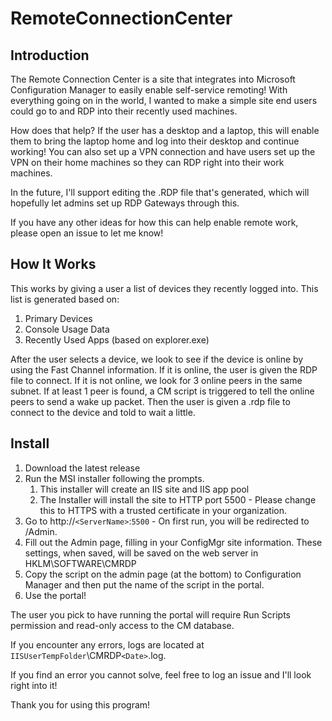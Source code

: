 # RemoteConnectionCenter

## Introduction

The Remote Connection Center is a site that integrates into Microsoft Configuration Manager to easily enable self-service remoting! With everything going on in the world, I wanted to make a simple site end users could go to and RDP into their recently used machines.

How does that help? If the user has a desktop and a laptop, this will enable them to bring the laptop home and log into their desktop and continue working! You can also set up a VPN connection and have users set up the VPN on their home machines so they can RDP right into their work machines.

In the future, I'll support editing the .RDP file that's generated, which will hopefully let admins set up RDP Gateways through this.

If you have any other ideas for how this can help enable remote work, please open an issue to let me know!

## How It Works

This works by giving a user a list of devices they recently logged into. This list is generated based on:

1) Primary Devices
2) Console Usage Data
3) Recently Used Apps (based on explorer.exe)

After the user selects a device, we look to see if the device is online by using the Fast Channel information. If it is online, the user is given the RDP file to connect. If it is not online, we look for 3 online peers in the same subnet. If at least 1 peer is found, a CM script is triggered to tell the online peers to send a wake up packet. Then the user is given a .rdp file to connect to the device and told to wait a little.

## Install

1) Download the latest release
2) Run the MSI installer following the prompts.
   1) This installer will create an IIS site and IIS app pool
   2) The Installer will install the site to HTTP port 5500 - Please change this to HTTPS with a trusted certificate in your organization.
3) Go to http://```<ServerName>```:```5500``` - On first run, you will be redirected to /Admin.
4) Fill out the Admin page, filling in your ConfigMgr site information. These settings, when saved, will be saved on the web server in HKLM\SOFTWARE\CMRDP
5) Copy the script on the admin page (at the bottom) to Configuration Manager and then put the name of the script in the portal.
6) Use the portal!

The user you pick to have running the portal will require Run Scripts permission and read-only access to the CM database.

If you encounter any errors, logs are located at ```IISUserTempFolder```\CMRDP```<Date>```.log.

If you find an error you cannot solve, feel free to log an issue and I'll look right into it!

Thank you for using this program!
